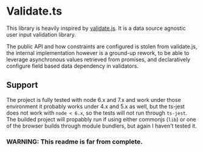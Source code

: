 Validate.ts
===========

This library is heavily inspired by [validate.js](https://validatejs.org/).
It is a data source agnostic user input validation library.

The public API and how constraints are configured is stolen from validate.js,
the internal implementation however is a ground-up rework, to be able
to leverage asynchronous values retrieved from promises, and declaratively
configure field based data dependency in validators.

## Support ##

The project is fully tested with node 6.x and 7.x and work under those environment
it probably works under 4.x and 5.x as well, but the ts-jest does not work
with `node < 6.x`, so the tests will not run through `ts-jest`.
The builded project will propabbly run if using either commonjs (`lib`)
or one of the browser builds through module bundlers, but again I haven't tested it.

### WARNING: This readme is far from complete. ###
